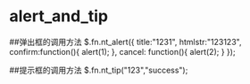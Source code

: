 # alert_and_tip

##弹出框的调用方法
$.fn.nt_alert({
    title:"1231",
    htmlstr:"123123",
    confirm:function(){
        alert(1);
    },
    cancel: function(){
        alert(2);
    }
});

##提示框的调用方法
$.fn.nt_tip("123","success");
